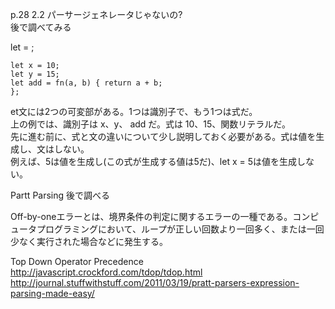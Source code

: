 p.28 2.2 パーサージェネレータじゃないの?  
後で調べてみる



let <identifier> = <expression>;

```
let x = 10;
let y = 15;
let add = fn(a, b) { return a + b;
};
```

et文には2つの可変部がある。1つは識別子で、もう1つは式だ。  
上の例では、識別子は x、y、 add だ。式は 10、15、関数リテラルだ。  
先に進む前に、式と文の違いについて少し説明しておく必要がある。式は値を生成し、文はしない。   
例えば、5は値を生成し(この式が生成する値は5だ)、let x = 5は値を生成しない。
  
  
Partt Parsing
後で調べる

  
Off-by-oneエラーとは、境界条件の判定に関するエラーの一種である。コンピュータプログラミングにおいて、ループが正しい回数より一回多く、または一回少なく実行された場合などに発生する。

Top Down Operator Precedence  
http://javascript.crockford.com/tdop/tdop.html  
http://journal.stuffwithstuff.com/2011/03/19/pratt-parsers-expression-parsing-made-easy/


